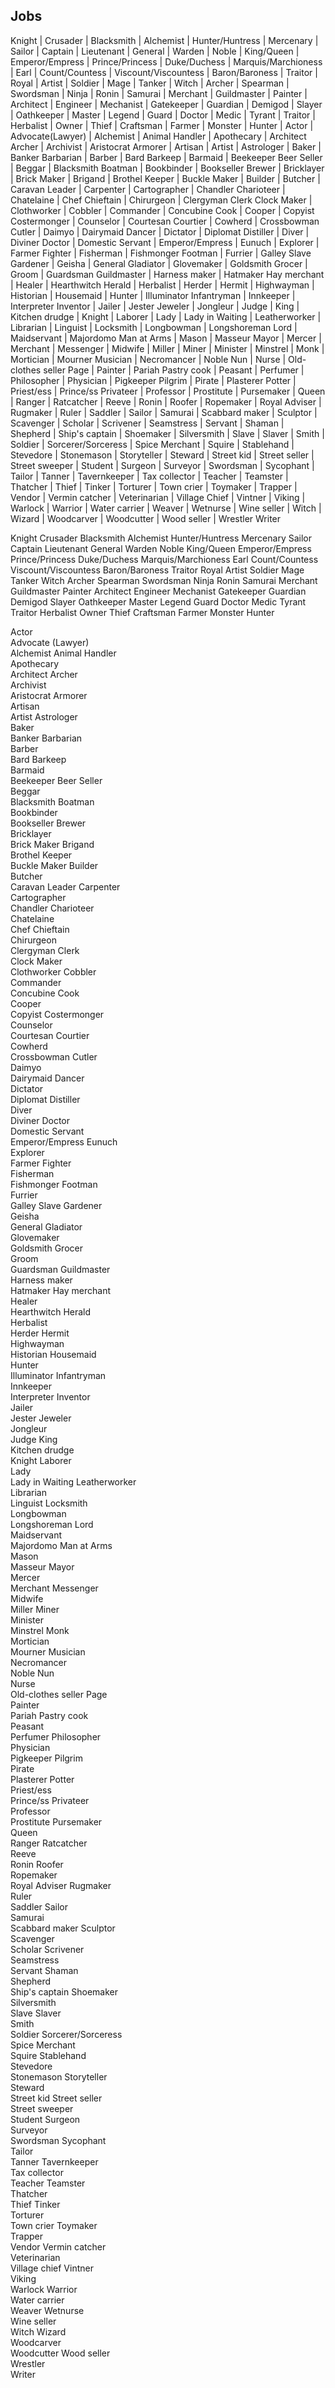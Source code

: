 ## Jobs
Knight | Crusader | Blacksmith | Alchemist | Hunter/Huntress | Mercenary | Sailor | Captain | Lieutenant | General | Warden | Noble | 
King/Queen | Emperor/Empress | Prince/Princess | Duke/Duchess | Marquis/Marchioness | Earl | Count/Countess | Viscount/Viscountess | 
Baron/Baroness | Traitor | Royal | Artist | Soldier | Mage | Tanker | Witch | Archer | Spearman | Swordsman | Ninja | Ronin | Samurai | 
Merchant | Guildmaster | Painter | Architect | Engineer | Mechanist | Gatekeeper | Guardian | Demigod | Slayer | Oathkeeper | Master | 
Legend | Guard | Doctor | Medic | Tyrant | Traitor | Herbalist | Owner | Thief | Craftsman | Farmer | Monster | Hunter | Actor | 
Advocate(Lawyer) | Alchemist | Animal Handler | Apothecary | Architect Archer | Archivist | Aristocrat Armorer | Artisan | Artist | 
Astrologer | Baker | Banker Barbarian | Barber | Bard Barkeep | Barmaid | Beekeeper Beer Seller | Beggar | Blacksmith Boatman | 
Bookbinder | Bookseller Brewer | Bricklayer | Brick Maker | Brigand | Brothel Keeper | Buckle Maker | Builder | Butcher | Caravan Leader | 
Carpenter | Cartographer | Chandler Charioteer | Chatelaine | Chef Chieftain | Chirurgeon | Clergyman Clerk Clock Maker | Clothworker | 
Cobbler | Commander | Concubine Cook | Cooper | Copyist Costermonger | Counselor | Courtesan Courtier | Cowherd | Crossbowman Cutler | 
Daimyo | Dairymaid Dancer | Dictator | Diplomat Distiller | Diver | Diviner Doctor | Domestic Servant | Emperor/Empress | Eunuch | 
Explorer | Farmer Fighter | Fisherman | Fishmonger Footman | Furrier | Galley Slave Gardener | Geisha | General Gladiator | Glovemaker | 
Goldsmith Grocer | Groom | Guardsman Guildmaster | Harness maker | Hatmaker Hay merchant | Healer | Hearthwitch Herald | Herbalist | 
Herder | Hermit | Highwayman | Historian | Housemaid | Hunter | Illuminator Infantryman | Innkeeper | Interpreter Inventor | Jailer | 
Jester Jeweler | Jongleur | Judge | King | Kitchen drudge | Knight | Laborer | Lady | Lady in Waiting | Leatherworker | Librarian | 
Linguist | Locksmith | Longbowman | Longshoreman Lord | Maidservant | Majordomo Man at Arms | Mason | Masseur Mayor | Mercer | Merchant | 
Messenger | Midwife | Miller | Miner | Minister | Minstrel | Monk | Mortician | Mourner Musician | Necromancer | Noble Nun | Nurse | 
Old-clothes seller Page | Painter | Pariah Pastry cook | Peasant | Perfumer | Philosopher | Physician | Pigkeeper Pilgrim | Pirate | 
Plasterer Potter | Priest/ess | Prince/ss Privateer | Professor | Prostitute | Pursemaker | Queen | Ranger | Ratcatcher | Reeve | Ronin | 
Roofer | Ropemaker | Royal Adviser | Rugmaker | Ruler | Saddler | Sailor | Samurai | Scabbard maker | Sculptor | Scavenger | Scholar | 
Scrivener | Seamstress | Servant | Shaman | Shepherd | Ship's captain | Shoemaker | Silversmith | Slave | Slaver | Smith | Soldier | 
Sorcerer/Sorceress | Spice Merchant | Squire | Stablehand | Stevedore | Stonemason | Storyteller | Steward | Street kid | Street seller | 
Street sweeper | Student | Surgeon | Surveyor | Swordsman | Sycophant | Tailor | Tanner | Tavernkeeper | Tax collector | Teacher | 
Teamster | Thatcher | Thief | Tinker | Torturer | Town crier | Toymaker | Trapper | Vendor | Vermin catcher | Veterinarian | 
Village Chief | Vintner | Viking | Warlock | Warrior | Water carrier | Weaver | Wetnurse | Wine seller | Witch | Wizard | Woodcarver | Woodcutter | Wood seller | Wrestler Writer 

Knight
Crusader
Blacksmith
Alchemist
Hunter/Huntress
Mercenary
Sailor
Captain
Lieutenant
General
Warden
Noble
King/Queen
Emperor/Empress
Prince/Princess
Duke/Duchess
Marquis/Marchioness
Earl
Count/Countess
Viscount/Viscountess
Baron/Baroness
Traitor
Royal
Artist
Soldier
Mage
Tanker
Witch
Archer
Spearman
Swordsman
Ninja
Ronin
Samurai
Merchant
Guildmaster
Painter
Architect
Engineer
Mechanist
Gatekeeper
Guardian
Demigod
Slayer
Oathkeeper
Master
Legend
Guard
Doctor
Medic
Tyrant
Traitor
Herbalist
Owner
Thief
Craftsman
Farmer
Monster Hunter

Actor  
Advocate (Lawyer)  
Alchemist
Animal Handler  
Apothecary  
Architect
Archer  
Archivist  
Aristocrat
Armorer  
Artisan  
Artist
Astrologer  
Baker  
Banker
Barbarian  
Barber  
Bard
Barkeep  
Barmaid  
Beekeeper
Beer Seller  
Beggar  
Blacksmith
Boatman  
Bookbinder  
Bookseller
Brewer  
Bricklayer  
Brick Maker
Brigand  
Brothel Keeper  
Buckle Maker
Builder  
Butcher  
Caravan Leader
Carpenter  
Cartographer  
Chandler
Charioteer  
Chatelaine  
Chef
Chieftain  
Chirurgeon  
Clergyman
Clerk  
Clock Maker  
Clothworker
Cobbler  
Commander  
Concubine
Cook  
Cooper  
Copyist
Costermonger  
Counselor  
Courtesan
Courtier  
Cowherd  
Crossbowman
Cutler  
Daimyo  
Dairymaid
Dancer  
Dictator  
Diplomat
Distiller  
Diver  
Diviner
Doctor  
Domestic Servant  
Emperor/Empress
Eunuch  
Explorer  
Farmer
Fighter  
Fisherman  
Fishmonger
Footman  
Furrier  
Galley Slave
Gardener  
Geisha  
General
Gladiator  
Glovemaker  
Goldsmith
Grocer  
Groom  
Guardsman
Guildmaster  
Harness maker  
Hatmaker
Hay merchant  
Healer  
Hearthwitch
Herald  
Herbalist  
Herder
Hermit  
Highwayman  
Historian
Housemaid  
Hunter  
Illuminator
Infantryman  
Innkeeper  
Interpreter
Inventor  
Jailer  
Jester
Jeweler  
Jongleur  
Judge
King  
Kitchen drudge  
Knight
Laborer  
Lady  
Lady in Waiting
Leatherworker  
Librarian  
Linguist
Locksmith  
Longbowman  
Longshoreman
Lord  
Maidservant  
Majordomo
Man at Arms  
Mason  
Masseur
Mayor  
Mercer  
Merchant
Messenger  
Midwife  
Miller
Miner  
Minister  
Minstrel
Monk  
Mortician  
Mourner
Musician  
Necromancer  
Noble
Nun  
Nurse  
Old-clothes seller
Page  
Painter  
Pariah
Pastry cook  
Peasant  
Perfumer
Philosopher  
Physician  
Pigkeeper
Pilgrim  
Pirate  
Plasterer
Potter  
Priest/ess  
Prince/ss
Privateer  
Professor  
Prostitute
Pursemaker  
Queen  
Ranger
Ratcatcher  
Reeve  
Ronin
Roofer  
Ropemaker  
Royal Adviser
Rugmaker  
Ruler  
Saddler
Sailor  
Samurai  
Scabbard maker
Sculptor  
Scavenger  
Scholar
Scrivener  
Seamstress  
Servant
Shaman  
Shepherd  
Ship's captain
Shoemaker  
Silversmith  
Slave
Slaver  
Smith  
Soldier
Sorcerer/Sorceress  
Spice Merchant  
Squire
Stablehand  
Stevedore  
Stonemason
Storyteller  
Steward  
Street kid
Street seller  
Street sweeper  
Student
Surgeon  
Surveyor  
Swordsman
Sycophant  
Tailor  
Tanner
Tavernkeeper  
Tax collector  
Teacher
Teamster  
Thatcher  
Thief
Tinker  
Torturer  
Town crier
Toymaker  
Trapper  
Vendor
Vermin catcher  
Veterinarian  
Village chief
Vintner  
Viking  
Warlock
Warrior  
Water carrier  
Weaver
Wetnurse  
Wine seller  
Witch
Wizard  
Woodcarver  
Woodcutter
Wood seller  
Wrestler  
Writer